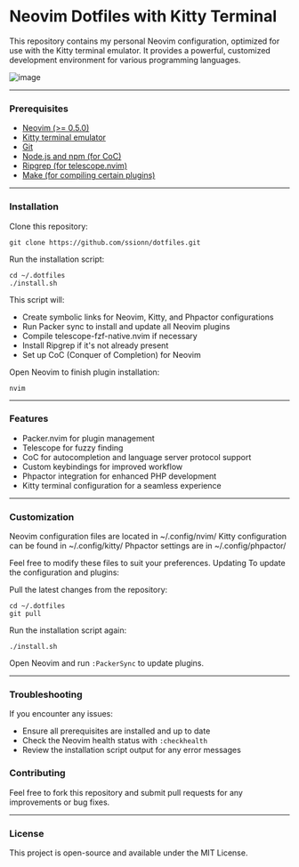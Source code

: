 # Neovim Dotfiles with Kitty Terminal

This repository contains my personal Neovim configuration, optimized for use with the Kitty terminal emulator. It provides a powerful, customized development environment for various programming languages.

![image](https://github.com/user-attachments/assets/79ff965a-e7c6-47f5-9451-80af6111e1a8)

---

### Prerequisites

- [Neovim (>= 0.5.0)](https://neovim.io/)
- [Kitty terminal emulator](https://sw.kovidgoyal.net/kitty/overview/)
- [Git](https://git-scm.com/)
- [Node.js and npm (for CoC)](https://nodejs.org/en)
- [Ripgrep (for telescope.nvim)](https://github.com/BurntSushi/ripgrep)
- [Make (for compiling certain plugins)](https://www.gnu.org/software/make/)

---

### Installation

Clone this repository:
```
git clone https://github.com/ssionn/dotfiles.git
```

Run the installation script:

```
cd ~/.dotfiles
./install.sh
```

This script will:

- Create symbolic links for Neovim, Kitty, and Phpactor configurations
- Run Packer sync to install and update all Neovim plugins
- Compile telescope-fzf-native.nvim if necessary
- Install Ripgrep if it's not already present
- Set up CoC (Conquer of Completion) for Neovim

Open Neovim to finish plugin installation:

```
nvim
```

---

### Features

- Packer.nvim for plugin management
- Telescope for fuzzy finding
- CoC for autocompletion and language server protocol support
- Custom keybindings for improved workflow
- Phpactor integration for enhanced PHP development
- Kitty terminal configuration for a seamless experience

---

### Customization

Neovim configuration files are located in ~/.config/nvim/
Kitty configuration can be found in ~/.config/kitty/
Phpactor settings are in ~/.config/phpactor/

Feel free to modify these files to suit your preferences.
Updating
To update the configuration and plugins:

Pull the latest changes from the repository:

```
cd ~/.dotfiles
git pull
```

Run the installation script again:

```
./install.sh
```

Open Neovim and run ```:PackerSync``` to update plugins.

---

### Troubleshooting
If you encounter any issues:

- Ensure all prerequisites are installed and up to date
- Check the Neovim health status with ```:checkhealth```
- Review the installation script output for any error messages

### Contributing
Feel free to fork this repository and submit pull requests for any improvements or bug fixes.

---

### License
This project is open-source and available under the MIT License.

